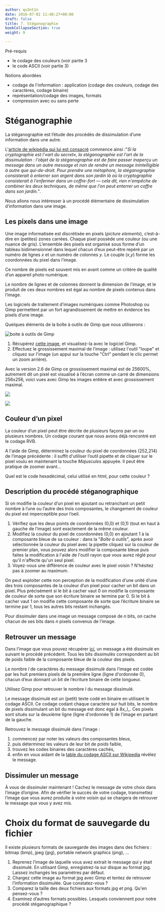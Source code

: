 ```yaml
---
author: qu3nt1n
date: 2016-07-02 11:48:27+00:00
draft: false
title: 7. Stéganographie
bookCollapseSection: true
weight: 9

---
```



Pré-requis



* le codage des couleurs (voir partie 3
* le code ASCII (voir partie 3)


Notions abordées



* codage de l'information : application (codage des couleurs,
codage des caractères, codage binaire)
* représentation/codage des images, formats
* compression avec ou sans perte










#  Stéganographie





La stéganographie est l’étude des
procédés de dissimulation d’une information dans une
autre.






L'[article de wikipédia qui lui est consacré](http://fr.wikipedia.org/wiki/St%C3%A9ganographie) commence ainsi :"_Si la
cryptographie est l'«art du secret», la stéganographie est l'art
de la dissimulation : l'objet de la stéganographie est de faire
passer inaperçu un message dans un autre message et non de rendre un
message inintelligible à autre que qui-de-droit. Pour prendre une
métaphore, la stéganographie consisterait à enterrer son argent dans
son jardin là où la cryptographie consisterait à l'enfermer dans un
coffre-fort — cela dit, rien n'empêche de combiner les deux
techniques, de même que l'on peut enterrer un coffre dans son
jardin._".





Nous allons nous intéresser à un procédé élémentaire
de dissimulation d’information dans une image.






## Les pixels dans une image




Une image informatisée est discrétisée en pixels (_picture
  elements_), c’est-à-dire en (petites) zones carrées. Chaque
pixel possède une couleur (ou une nuance de gris). L’ensemble des
pixels est organisé sous forme d’un tableau bidimensionnel dans
lequel chacun d’eux peut-être repéré par un numéro de
lignes _x_ et un numéro de colonnes _y_. Le couple
(_x_,_y_) forme les coordonnées du pixel dans l’image.






Ce nombre de pixels est souvent mis en avant comme un critère de qualité d’un appareil photo numérique.







Le nombre de lignes et de colonnes donnent la dimension de l’image, et
le produit de ces deux nombres est égal au nombre de pixels contenus
dans l’image.






Les logiciels de traitement d’images numériques comme Photoshop ou
Gimp permettent par un fort agrandissement de mettre en évidence les
pixels d’une image.







Quelques éléments de la boîte à outils de Gimp que nous utiliserons :



![boite à outils de Gimp](/uploads/docs/doc07/doc/gimp-boite-outils-annotee.png)













  1. Récupérez [cette image](/uploads/docs/doc07/doc/img0.png), et visualisez-la avec le logiciel Gimp.
  2. Effectuez le grossissement maximal de l’image : utilisez l'outil "loupe" et cliquez sur l'image (un appui sur la touche "Ctrl" pendant le clic permet un zoom arrière).

Avec la version 2.6 de Gimp ce grossissement maximal est
   de 25600%, autrement dit un pixel est visualisé à l’écran comme un
   carré de dimensions 256x256, voici vues avec Gimp les images entière
   et avec grossissement maximal.




![](/uploads/docs/doc07/doc/gimp-img0-100.png)

![](/uploads/docs/doc07/doc/gimp-img0-25600.png)










## Couleur d’un pixel






La couleur d’un pixel peut être décrite de plusieurs façons par un ou
plusieurs nombres. Un codage courant que nous avons déjà rencontré est
le codage RVB.







 A l'aide de Gimp, déterminez la couleur du pixel de coordonnées
 (252,214) de l’image précédente : il suffit d'utiliser l’outil
 pipette et de cliquer sur le pixel voulu en maintenant la
 touche _Majuscules_ appuyée. Il peut être pratique de zoomer
 avant...


Quel est le code hexadécimal, celui utilisé en html, pour cette
 couleur ?






## Description du procédé stéganographique





Si on modifie la couleur d’un pixel en ajoutant ou retranchant un
  petit nombre à l’une ou l’autre des trois composantes, le changement
  de couleur du pixel est imperceptible pour l’oeil.







1. Vérifiez que les deux points de coordonnées (0,0) et (0,1)
(tout en haut à gauche de l’image) sont exactement de la même
couleur.
2. Modifiez la couleur du pixel de coordonnées (0,0) en ajoutant 1 à
la composante bleue de sa couleur : dans la "_Boîte à
outils_", après avoir sélectionnée la couleur du pixel avec la
pipette cliquez sur la couleur de premier plan, vous pouvez alors
modifier la composante bleue puis faites la modification à l'aide de
l'outil rayon que vous aurez réglé pour qu'il n'affecte qu'un seul
pixel.
3. Voyez-vous une
différence de couleur avec le pixel voisin ? N'hésitez pas à
zoomer au maximum.








On peut exploiter cette non perception de la modification d’une unité
d’une des trois composantes de la couleur d’un pixel pour cacher un
bit dans un pixel. Plus précisément si le bit à cacher vaut 0 on
modifie la composante de couleur de sorte que son écriture binaire se
termine par 0. Si le bit à cacher vaut 1 on modifie cette composante
de sorte que l’écriture binaire se termine par 1, tous les autres bits
restant inchangés.






Pour dissimuler dans une image un message composé de _n_ bits, on
  cache chacun de ses bits dans _n_ pixels convenus de l’image.






## Retrouver un message





Dans l’image que vous pouvez récupérer [ici](http://www.fil.univ-lille1.fr/~wegrzyno/ISN/Stegano/stega-img0.png), un message a été dissimulé en suivant le procédé précédent. Tous les bits dissimulés correspondent au bit de poids faible de la composante bleue de la   couleur des pixels.






Le nombre _l_ de caractères du message dissimulé dans l’image est codée par les huit premiers pixels de la première ligne (ligne d'ordonnée 0), chacun d’eux donnant un bit de l’écriture binaire de cette longueur.





Utilisez Gimp pour retrouver le nombre _l_ du message dissimulé.





Le message dissimulé est un (petit) texte codé en binaire en
utilisant le codage ASCII. Ce codage codant chaque caractère sur
huit bits, le nombre de pixels dissimulant un bit du message est
donc égal à 8x_l_. Ces pixels sont situés sur la deuxième ligne
(ligne d'ordonnée 1) de l’image en partant de la gauche.






Retrouvez le message dissimulé dans l'image :



1. commencez par noter les valeurs des composantes bleus,
2. puis déterminez les valeurs de leur bit de poids faible,
3. trouvez les codes binaires des caractères cachés,
4. enfin en vous aidant de la [table du codage
ASCII sur Wikipedia](http://fr.wikipedia.org/wiki/Code_ASCII) révélez le message.







## Dissimuler un message






À vous de dissimuler maintenant ! Cachez le message de votre choix
dans l’image d’origine. Afin de vérifier le succès de votre codage,
transmettez l’image que vous aurez produite à votre voisin qui se
chargera de retrouver le message que vous y avez mis.







#  Choix du format de sauvegarde du fichier





Il existe plusieurs formats de sauvegarde des images dans des
fichiers : bitmap (bmp), jpeg (jpg), portable network graphics
(png), ...









1. Reprenez l’image de laquelle vous avez extrait le message qui y
était dissimulé. En utilisant Gimp, enregistrez-la sur disque au
format jpg. Laissez inchangés les
paramètres par défaut.
2. Chargez cette image au format jpg
avec Gimp et tentez de retrouver l’information dissimulée. Que
constatez-vous ?
3. Comparez la taille des deux fichiers  aux
formats jpg
et png. Qu'en pensez-vous ?
4. Examinez d’autres formats possibles. Lesquels conviennent pour
notre procédé stéganographique ?
